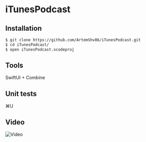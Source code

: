 # iTunesPodcast


## Installation
```bash
$ git clone https://github.com/ArtemShv86/iTunesPodcast.git
$ cd iTunesPodcast/
$ open iTunesPodcast.xcodeproj 
```

## Tools
SwiftUI + Combine

## Unit tests
⌘U

## Video
![Video](https://user-images.githubusercontent.com/25210516/175907026-d8c7597d-4d0d-407f-9184-a6dc27ef78fa.gif)
